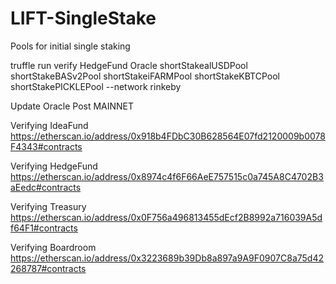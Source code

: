 # LIFT-SingleStake
Pools for initial single staking

truffle run verify HedgeFund Oracle shortStakealUSDPool shortStakeBASv2Pool shortStakeiFARMPool shortStakeKBTCPool shortStakePICKLEPool --network rinkeby

Update Oracle Post MAINNET

Verifying IdeaFund
https://etherscan.io/address/0x918b4FDbC30B628564E07fd2120009b0078F4343#contracts

Verifying HedgeFund
https://etherscan.io/address/0x8974c4f6F66AeE757515c0a745A8C4702B3aEedc#contracts

Verifying Treasury
https://etherscan.io/address/0x0F756a496813455dEcf2B8992a716039A5df64F1#contracts

Verifying Boardroom
https://etherscan.io/address/0x3223689b39Db8a897a9A9F0907C8a75d42268787#contracts
